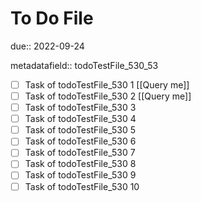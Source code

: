 # To Do File

due:: 2022-09-24

metadatafield:: todoTestFile_530_53

- [ ] Task of todoTestFile_530 1 [[Query me]]
- [ ] Task of todoTestFile_530 2 [[Query me]]
- [ ] Task of todoTestFile_530 3
- [ ] Task of todoTestFile_530 4
- [ ] Task of todoTestFile_530 5
- [ ] Task of todoTestFile_530 6
- [ ] Task of todoTestFile_530 7
- [ ] Task of todoTestFile_530 8
- [ ] Task of todoTestFile_530 9
- [ ] Task of todoTestFile_530 10